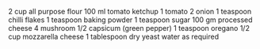 2 cup all purpose flour
100 ml tomato ketchup
1 tomato
2 onion
1 teaspoon chilli flakes
1 teaspoon baking powder
1 teaspoon sugar
100 gm processed cheese
4 mushroom
1/2 capsicum (green pepper)
1 teaspoon oregano
1/2 cup mozzarella cheese
1 tablespoon dry yeast
water as required